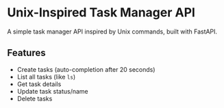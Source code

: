 # Unix-Inspired Task Manager API

A simple task manager API inspired by Unix commands, built with FastAPI.

## Features

- Create tasks (auto-completion after 20 seconds)
- List all tasks (like `ls`)
- Get task details
- Update task status/name
- Delete tasks